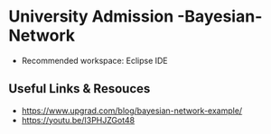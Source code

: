 # University Admission -Bayesian- Network
- Recommended workspace: Eclipse IDE

## Useful Links & Resouces
- https://www.upgrad.com/blog/bayesian-network-example/
- https://youtu.be/I3PHJZGot48
